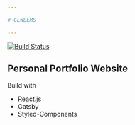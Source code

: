 ```yaml
---

# GLWEEMS

---
```


[![Build Status](https://travis-ci.com/glweems/glweems.svg?branch=dev)](https://travis-ci.com/glweems/glweems)


## Personal Portfolio Website

Build with

- React.js
- Gatsby
- Styled-Components


